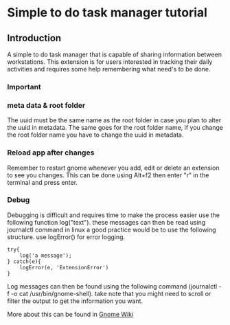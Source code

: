 # Simple to do task manager tutorial

## Introduction

A simple to do task manager that is capable of sharing information
between workstations. This extension is for users interested in tracking
their daily activities and requires some help remembering what need's to be
done.

### Important

### meta data & root folder

The uuid must be the same name as the root folder in case you plan to alter
the uuid in metadata. The same goes for the root folder name, if you change
the root folder name you have to change the uuid in metadata.

### Reload app after changes

Remember to restart gnome whenever you add, edit or delete an extension to
see you changes. This can be done using Alt+f2 then enter "r" in the
terminal and press enter.

### Debug

Debugging is difficult and requires time to make the process easier use the
following function log("text"). these messages can then be read using
journalctl command in linux a good practice would be to use the following
structure. use logError() for error logging.

```
try{
    log('a message');
} catch(e){
    logError(e, 'ExtensionError')
}
```

Log messages can then be found using the following command
(journalctl -f -o cat /usr/bin/gnome-shell). take note that you might
need to scroll or filter the output to get the information you want.

More about this can be found in [Gnome Wiki](https://wiki.gnome.org/Projects/GnomeShell/Extensions/Writing)
